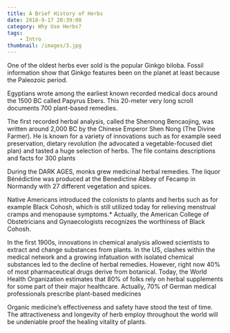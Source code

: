 ```yaml
---
title: A Brief History of Herbs
date: 2018-9-17 20:39:00
category: Why Use Herbs?
tags:
	- Intro
thumbnail: /images/3.jpg
---
```


One of the oldest herbs ever sold is the popular Ginkgo biloba. Fossil information show that Ginkgo features been on the planet at least because the Paleozoic period.

Egyptians wrote among the earliest known recorded medical docs around the 1500 BC called Papyrus Ebers. This 20-meter very long scroll documents 700 plant-based remedies.

<!-- more -->

The first recorded herbal analysis, called the Shennong Bencaojing, was written around 2,000 BC by the Chinese Emperor Shen Nong (The Divine Farmer). He is known for a variety of innovations such as for example seed preservation, dietary revolution (he advocated a vegetable-focused diet plan) and tasted a huge selection of herbs. The file contains descriptions and facts for 300 plants

During the DARK AGES, monks grew medicinal herbal remedies. The liquor Bénédictine was produced at the Benedictine Abbey of Fecamp in Normandy with 27 different vegetation and spices.

Native Americans introduced the colonists to plants and herbs such as for example Black Cohosh, which is still utilized today for relieving menstrual cramps and menopause symptoms.* Actually, the American College of Obstetricians and Gynaecologists recognizes the worthiness of Black Cohosh.

In the first 1900s, innovations in chemical analysis allowed scientists to extract and change substances from plants. In the US, clashes within the medical network and a growing infatuation with isolated chemical substances led to the decline of herbal remedies. However, right now 40% of most pharmaceutical drugs derive from botanical.
Today, the World Health Organization estimates that 80% of folks rely on herbal supplements for some part of their major healthcare. Actually, 70% of German medical professionals prescribe plant-based medicines

Organic medicine’s effectiveness and safety have stood the test of time. The attractiveness and longevity of herb employ throughout the world will be undeniable proof the healing vitality of plants.